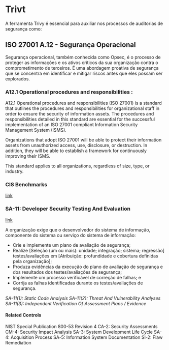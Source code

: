 # Trivt
A ferramenta Trivy é essencial para auxiliar nos processos de auditorias de segurança como:

## ISO 27001 A.12 - Segurança Operacional

Segurança operacional, também conhecida como Opsec, é o processo de proteger as informações e os ativos críticos da sua organização contra o comprometimento de terceiros. 
É uma abordagem proativa de segurança que se concentra em identificar e mitigar riscos antes que eles possam ser explorados.

### A12.1 Operational procedures and responsibilities :
A12.1 Operational procedures and responsibilities (ISO 27001) is a standard that outlines the procedures and responsibilities for organizational staff in order to ensure the security of information assets. The procedures and responsibilities detailed in this standard are essential for the successful implementation of an ISO 27001 compliant Information Security Management System (ISMS).

Organizations that adopt ISO 27001 will be able to protect their information assets from unauthorized access, use, disclosure, or destruction. In addition, they will be able to establish a framework for continuously improving their ISMS.

This standard applies to all organizations, regardless of size, type, or industry.

### CIS Benchmarks
[link](https://www.cisecurity.org/cis-benchmarks)

### SA-11: Developer Security Testing And Evaluation
[link](https://csf.tools/reference/nist-sp-800-53/r4/sa/sa-11/)

A organização exige que o desenvolvedor do sistema de informação, componente do sistema ou serviço do sistema de informação:

- Crie e implemente um plano de avaliação de segurança;
- Realize [Seleção (um ou mais): unidade; integração; sistema; regressão] testes/avaliações em [Atribuição: profundidade e cobertura definidas pela organização];
- Produza evidências da execução do plano de avaliação de segurança e dos resultados dos testes/avaliações de segurança;
- Implemente um processo verificável de correção de falhas; e
- Corrija as falhas identificadas durante os testes/avaliações de segurança.

*SA-11(1): Static Code Analysis*
*SA-11(2): Threat And Vulnerability Analyses*
*SA-11(3): Independent Verification Of Assessment Plans / Evidence*

#### Related Controls
NIST Special Publication 800-53 Revision 4
CA-2: Security Assessments
CM-4: Security Impact Analysis
SA-3: System Development Life Cycle
SA-4: Acquisition Process
SA-5: Information System Documentation
SI-2: Flaw Remediation
